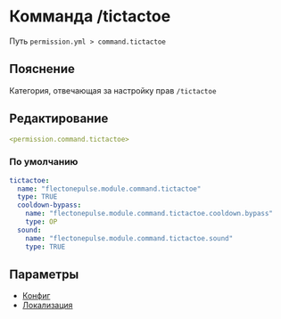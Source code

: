 # Комманда /tictactoe
Путь `permission.yml > command.tictactoe`

## Пояснение
Категория, отвечающая за настройку прав `/tictactoe`

## Редактирование
```yaml
<permission.command.tictactoe>
```

### По умолчанию
```yaml
tictactoe:
  name: "flectonepulse.module.command.tictactoe"
  type: TRUE
  cooldown-bypass:
    name: "flectonepulse.module.command.tictactoe.cooldown.bypass"
    type: OP
  sound:
    name: "flectonepulse.module.command.tictactoe.sound"
    type: TRUE
```

## Параметры

- [Конфиг](/docs/command/tictactoe/)
- [Локализация](/docs/localizations/ru_ru/command/tictactoe/)

<!--@include: @/parts/permission/permissionTier3.md-->
<!--@include: @/parts/permission/cooldown.md-->
<!--@include: @/parts/permission/sound.md-->

